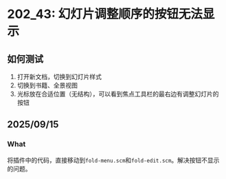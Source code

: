 # 202_43: 幻灯片调整顺序的按钮无法显示
## 如何测试
1. 打开新文档，切换到幻灯片样式
2. 切换到书籍、全景视图
3. 光标放在合适位置（无结构），可以看到焦点工具栏的最右边有调整幻灯片的按钮

## 2025/09/15
### What
将插件中的代码，直接移动到`fold-menu.scm`和`fold-edit.scm`。解决按钮不显示的问题。
